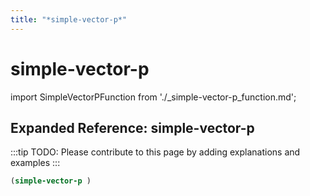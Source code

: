 ```yaml
---
title: "*simple-vector-p*"
---
```


# simple-vector-p

import SimpleVectorPFunction from './_simple-vector-p_function.md';

<SimpleVectorPFunction />

## Expanded Reference: simple-vector-p

:::tip
TODO: Please contribute to this page by adding explanations and examples
:::

```lisp
(simple-vector-p )
```
